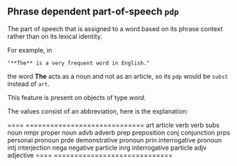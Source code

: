 Phrase dependent part-of-speech `pdp`
--------------------------------------------------------------------------

The part of speech that is assigned to a word based on its phrase context rather than on its lexical identity.

For example, in

    "**The** is a very frequent word in English."

the word **The** acts as a noun and not as an article, so its `pdp` would be `subst` instead of `art`.

This feature is present on objects of type *word*.

The values consist of an abbreviation, here is the explanation:

====  =============================
art   article
verb  verb
subs  noun
nmpr  proper noun
advb  adverb
prep  preposition
conj  conjunction
prps  personal pronoun
prde  demonstrative pronoun
prin  interrogative pronoun
intj  interjection
nega  negative particle
inrg  interrogative particle
adjv  adjective
====  =============================
